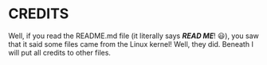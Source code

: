 # CREDITS
Well, if you read the README.md file (it literally says ***READ ME***! :smiley:), you saw that it said some files came from the Linux kernel! Well, they did. Beneath I will put all credits to other files.
